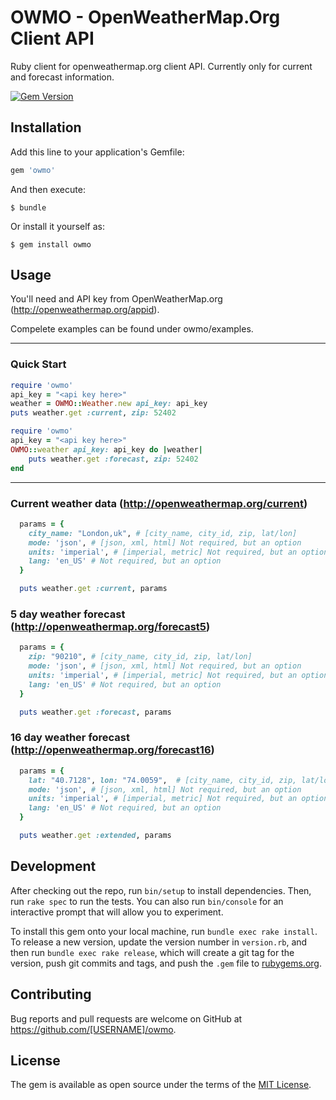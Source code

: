 # OWMO - OpenWeatherMap.Org Client API

Ruby client for openweathermap.org client API.  Currently only for current and forecast information.

[![Gem Version](https://badge.fury.io/rb/owmo.svg)](https://badge.fury.io/rb/owmo)

## Installation

Add this line to your application's Gemfile:

```ruby
gem 'owmo'
```

And then execute:

    $ bundle

Or install it yourself as:

    $ gem install owmo

## Usage

You'll need and API key from OpenWeatherMap.org (http://openweathermap.org/appid).

Compelete examples can be found under owmo/examples.

----
### Quick Start

```ruby
require 'owmo'
api_key = "<api key here>"
weather = OWMO::Weather.new api_key: api_key
puts weather.get :current, zip: 52402
```

```ruby
require 'owmo'
api_key = "<api key here>"
OWMO::weather api_key: api_key do |weather|
    puts weather.get :forecast, zip: 52402
end
```
----

### Current weather data (http://openweathermap.org/current)
```ruby
  params = {
    city_name: "London,uk", # [city_name, city_id, zip, lat/lon]
    mode: 'json', # [json, xml, html] Not required, but an option
    units: 'imperial', # [imperial, metric] Not required, but an option
    lang: 'en_US' # Not required, but an option
  }

  puts weather.get :current, params

```
### 5 day weather forecast (http://openweathermap.org/forecast5)
```ruby
  params = {
    zip: "90210", # [city_name, city_id, zip, lat/lon]
    mode: 'json', # [json, xml, html] Not required, but an option
    units: 'imperial', # [imperial, metric] Not required, but an option
    lang: 'en_US' # Not required, but an option
  }

  puts weather.get :forecast, params
```

### 16 day weather forecast (http://openweathermap.org/forecast16)
```ruby
  params = {
    lat: "40.7128", lon: "74.0059",  # [city_name, city_id, zip, lat/lon]
    mode: 'json', # [json, xml, html] Not required, but an option
    units: 'imperial', # [imperial, metric] Not required, but an option
    lang: 'en_US' # Not required, but an option
  }

  puts weather.get :extended, params
```

## Development

After checking out the repo, run `bin/setup` to install dependencies. Then, run `rake spec` to run the tests. You can also run `bin/console` for an interactive prompt that will allow you to experiment.

To install this gem onto your local machine, run `bundle exec rake install`. To release a new version, update the version number in `version.rb`, and then run `bundle exec rake release`, which will create a git tag for the version, push git commits and tags, and push the `.gem` file to [rubygems.org](https://rubygems.org).

## Contributing

Bug reports and pull requests are welcome on GitHub at https://github.com/[USERNAME]/owmo.


## License

The gem is available as open source under the terms of the [MIT License](http://opensource.org/licenses/MIT).

